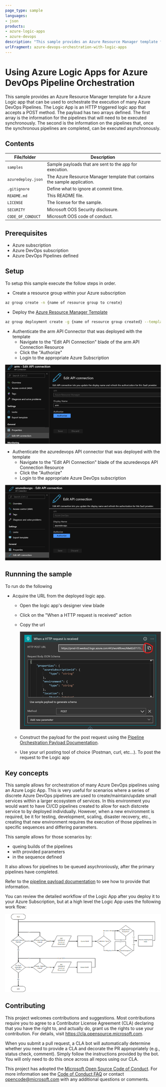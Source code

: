 ```yaml
---
page_type: sample
languages:
- json
products:
- azure-logic-apps
- azure-devops
description: "This sample provides an Azure Resource Manager template for an Azure Logic app that can be used to orchestrate the execution of many Azure DevOps Pipelines."
urlFragment: azure-devops-orchestration-with-logic-apps
---
```


# Using Azure Logic Apps for Azure DevOps Pipeline Orchestration

<!-- 
Guidelines on README format: https://review.docs.microsoft.com/help/onboard/admin/samples/concepts/readme-template?branch=master

Guidance on onboarding samples to docs.microsoft.com/samples: https://review.docs.microsoft.com/help/onboard/admin/samples/process/onboarding?branch=master

Taxonomies for products and languages: https://review.docs.microsoft.com/new-hope/information-architecture/metadata/taxonomies?branch=master
-->

This sample provides an Azure Resource Manager template for a Azure Logic app that can be used to orchestrate the execution of many Azure DevOps Pipelines. The Logic App is an HTTP triggered logic app that accepts a POST method. The payload has two arrays defined. The first array is the information for the pipelines that will need to be executed synchronously. The second is the information on the pipelines that, once the synchronous pipelines are completed, can be executed asynchronously.

## Contents

| File/folder       | Description                                             |
|-------------------|---------------------------------------------------------|
| `samples`         | Sample payloads that are sent to the app for execution. |
| `azuredeploy.json`| The Azure Resource Manager template that contains the sample application. |
| `.gitignore`      | Define what to ignore at commit time.                   |
| `README.md`       | This README file.                                       |
| `LICENSE`         | The license for the sample.                             |
| `SECURITY`        | Microsoft OOS Security disclosure.                      |
| `CODE_OF_CONDUCT` | Microsoft OOS code of conduct.                          |

## Prerequisites

* Azure subscription
* Azure DevOps subscription
* Azure DevOps Pipelines defined

## Setup

To setup this sample execute the follow steps in order.

* Create a resource group within your Azure subscription

``` bash
az group create -n {name of resource group to create}
```

* Deploy the [Azure Resource Manager Template](./azuredeploy.json)

``` bash
az group deployment create -g {name of resource group created} --template-file azuredeploy.json
```

* Authenticate the arm API Connector that was deployed with the template
  * Navigate to the "Edit API Connection" blade of the arm API Connection Resource
  * Click the "Authorize"
  * Login to the appropriate Azure Subscription

![Screen shot of Azure Resource Manager Edit API Connection screen](./resources/arm-edit-api.png)

* Authenticate the azuredevops API connector that was deployed with the template
  * Navigate to the "Edit API Connection" blade of the azuredevops API Connection Resource
  * Click the "Authorize"
  * Login to the appropriate Azure DevOps subscription

![Screen shot of Azure DevOps Edit API Connection screen](./resources/devops-edit-api.png)

## Runnning the sample

To run do the following

* Acquire the URL from the deployed logic app.
  * Open the logic app's designer view blade
  * Click on the "When a HTTP request is received" action
  * Copy the url

    ![Screen shot of Logic App Designer View](./resources/get-url-from-app.png)

  * Construct the payload for the post request using the [Pipeline Orchestration Payload Documentation](./PIPELINE_PAYLOAD.md).
  * Use your url posting tool of choice (Postman, curl, etc...). To post the request to the Logic app

## Key concepts

This sample allows for orchestration of many Azure DevOps pipelines using an Azure Logic App. This is very useful for scenarios where a series of discrete Azure DevOps pipelines are used to create/maintain/update small services within a larger ecosystem of services. In this environment you would want to have CI/CD pipelines created to allow for each distcrete service to by deployed individually. However, when a new environment is required, be it for testing, development, scaling, disaster recovery, etc., creating that new environment requires the execution of those pipelines in specific sequences and differing parameters.

This sample allows for those scenarios by:

* queing builds of the pipelines
* with provided parameters
* in the sequence defined

It also allows for pipelines to be queued asychroniously, after the primary pipelines have completed.

Refer to the [pipeline payload documentation](./PIPELINE_PAYLOD.md) to see how to provide that information.

You can review the detailed workflow of the Logic App after you deploy it to your Azure Subscription, but at a high level the Logic App uses the following work flow:

![High Level workflow of logic app](./resources/workflow.png)

<!--
TODO: insert video demoing this execution here
-->

## Contributing

This project welcomes contributions and suggestions.  Most contributions require you to agree to a
Contributor License Agreement (CLA) declaring that you have the right to, and actually do, grant us
the rights to use your contribution. For details, visit https://cla.opensource.microsoft.com.

When you submit a pull request, a CLA bot will automatically determine whether you need to provide
a CLA and decorate the PR appropriately (e.g., status check, comment). Simply follow the instructions
provided by the bot. You will only need to do this once across all repos using our CLA.

This project has adopted the [Microsoft Open Source Code of Conduct](https://opensource.microsoft.com/codeofconduct/).
For more information see the [Code of Conduct FAQ](https://opensource.microsoft.com/codeofconduct/faq/) or
contact [opencode@microsoft.com](mailto:opencode@microsoft.com) with any additional questions or comments.

